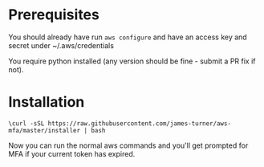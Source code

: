 # Prerequisites

You should already have run `aws configure` and have an access key and secret under ~/.aws/credentials

You require python installed (any version should be fine - submit a PR fix if not).

# Installation

    \curl -sSL https://raw.githubusercontent.com/james-turner/aws-mfa/master/installer | bash


Now you can run the normal aws commands and you'll get prompted for MFA if your current token has expired.
